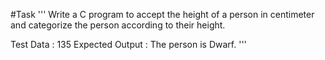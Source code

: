 #Task
'''
Write a C program to accept the height of a person in centimeter 
and categorize the person according to their height.

Test Data : 135
Expected Output :
The person is Dwarf.
'''
